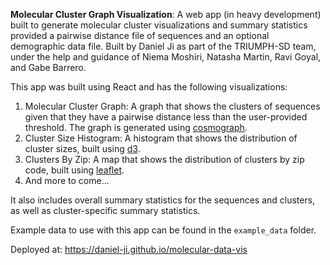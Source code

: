 **Molecular Cluster Graph Visualization**: A web app (in heavy development) built to generate molecular cluster visualizations and summary statistics provided a pairwise distance file of sequences and an optional demographic data file. Built by Daniel Ji as part of the TRIUMPH-SD team, under the help and guidance of Niema Moshiri, Natasha Martin, Ravi Goyal, and Gabe Barrero.

This app was built using React and has the following visualizations:
1. Molecular Cluster Graph: A graph that shows the clusters of sequences given that they have a pairwise distance less than the user-provided threshold. The graph is generated using [cosmograph](https://github.com/cosmograph-org/cosmos). 
2. Cluster Size Histogram: A histogram that shows the distribution of cluster sizes, built using [d3](https://github.com/d3/d3).
3. Clusters By Zip: A map that shows the distribution of clusters by zip code, built using [leaflet](https://github.com/Leaflet/Leaflet).
4. And more to come...

It also includes overall summary statistics for the sequences and clusters, as well as cluster-specific summary statistics.

Example data to use with this app can be found in the `example_data` folder.

Deployed at: https://daniel-ji.github.io/molecular-data-vis